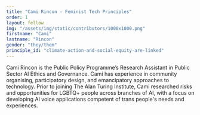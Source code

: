 ```yaml
---
title: "Cami Rincon - Feminist Tech Principles"
order: 1
layout: fellow
img: "/assets/img/static/contributors/1000x1000.png"
firstname: "Cami"
lastname: "Rincon"
gender: "they/them"
principle_id: "climate-action-and-social-equity-are-linked"
---
```


Cami Rincon is the Public Policy Programme’s Research Assistant in Public Sector AI Ethics and Governance. Cami has experience in community organising, participatory design, and emancipatory approaches to technology. Prior to joining The Alan Turing Institute, Cami researched risks and opportunities for LGBTQ+ people across branches of AI, with a focus on developing AI voice applications competent of trans people's needs and experiences.





